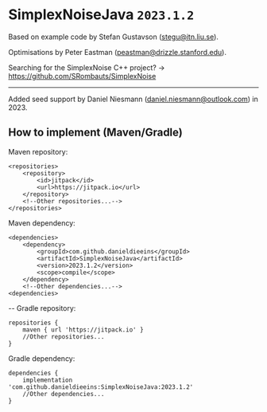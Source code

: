 # SimplexNoiseJava ``2023.1.2``
Based on example code by Stefan Gustavson (stegu@itn.liu.se).

Optimisations by Peter Eastman (peastman@drizzle.stanford.edu).

Searching for the SimplexNoise C++ project? -> https://github.com/SRombauts/SimplexNoise

- - -
Added seed support by Daniel Niesmann (daniel.niesmann@outlook.com) in 2023.


How to implement (Maven/Gradle)
---
Maven repository:
```
<repositories>
    <repository>
        <id>jitpack</id>
        <url>https://jitpack.io</url>
    </repository>
    <!--Other repositories...-->
</repositories>
```
Maven dependency:
```
<dependencies>
    <dependency>
        <groupId>com.github.danieldieeins</groupId>
        <artifactId>SimplexNoiseJava</artifactId>
        <version>2023.1.2</version>
        <scope>compile</scope>
    </dependency>
    <!--Other dependencies...-->
<dependencies>
```
--
Gradle repository:
```
repositories {
    maven { url 'https://jitpack.io' }
    //Other repositories...
}
```
Gradle dependency:
```
dependencies {
    implementation 'com.github.danieldieeins:SimplexNoiseJava:2023.1.2'
    //Other dependencies...
}
```
